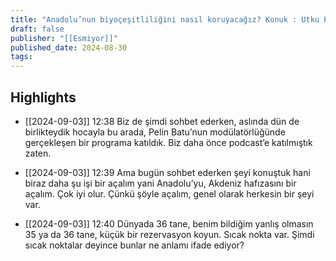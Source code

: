 ```yaml
---
title: "Anadolu’nun biyoçeşitliliğini nasıl koruyacağız? Konuk : Utku Perktaş"
draft: false
publisher: "[[Esmiyor]]"
published_date: 2024-08-30
tags:
---
```



## Highlights
* [[2024-09-03]] 12:38  Biz de şimdi sohbet ederken, aslında dün de birlikteydik hocayla bu arada, Pelin Batu’nun modülatörlüğünde gerçekleşen bir programa katıldık. Biz daha önce podcast’e katılmıştık zaten.

* [[2024-09-03]] 12:39  Ama bugün sohbet ederken şeyi konuştuk hani biraz daha şu işi bir açalım yani Anadolu’yu, Akdeniz hafızasını bir açalım. Çok iyi olur. Çünkü şöyle açalım, genel olarak herkesin bir şeyi var.

* [[2024-09-03]] 12:40  Dünyada 36 tane, benim bildiğim yanlış olmasın 35 ya da 36 tane, küçük bir rezervasyon koyun. Sıcak nokta var. Şimdi sıcak noktalar deyince bunlar ne anlamı ifade ediyor?

